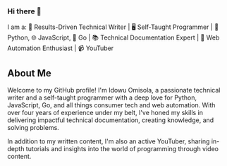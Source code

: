 ### Hi there 👋

I am a: 🚀 Results-Driven Technical Writer | 🖥️ Self-Taught Programmer | 🐍 Python, 🌐 JavaScript, 🐹 Go | 📚 Technical Documentation Expert | 📱 Web Automation Enthusiast | 📹 YouTuber

## About Me

Welcome to my GitHub profile! I'm Idowu Omisola, a passionate technical writer and a self-taught programmer with a deep love for Python, JavaScript, Go, and all things consumer tech and web automation. With over four years of experience under my belt, I've honed my skills in delivering impactful technical documentation, creating knowledge, and solving problems.

In addition to my written content, I'm also an active YouTuber, sharing in-depth tutorials and insights into the world of programming through video content.

<!--
Here are some ideas to get you started:

- 🔭 I’m currently working on ...
- 🌱 I’m currently learning ...
- 👯 I’m looking to collaborate on ...
- 🤔 I’m looking for help with ...
- 💬 Ask me about ...
- 📫 How to reach me: ...
- 😄 Pronouns: ...
- ⚡ Fun fact: ...
-->
